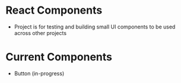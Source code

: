 # React Components
- Project is for testing and building small UI components to be used across other projects

# Current Components
- Button (in-progress)